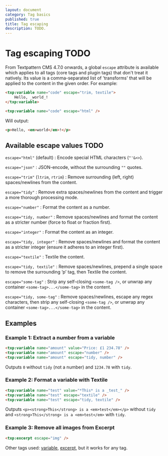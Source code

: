 ```yaml
---
layout: document
category: Tag basics
published: true
title: Tag escaping
description: TODO.
---
```


# Tag escaping TODO

From Textpattern CMS 4.7.0 onwards, a global `escape` attribute is available which applies to all tags (core tags and plugin tags) that don't treat it natively. Its value is a comma-separated list of 'transforms' that will be applied to the content in the given order. For example:

~~~ html
<txp:variable name="code" escape="trim, textile">
    Hello, _world_!
</txp:variable>

<txp:variable name="code" escape="html" />
~~~

Will output:

~~~ html
<p>Hello, <em>world</em>!</p>
~~~

## Available escape values TODO

`escape="html"` (default)
: Encode special HTML characters (`"'&<>`).

`escape="json"`
: JSON-encode, without the surrounding `""` quotes.

`escape="trim"` (`ltrim`, `rtrim`)
: Remove surrounding (left, right) spaces/newlines from the content.

`escape="tidy"`
: Remove extra spaces/newlines from the content and trigger a more thorough processing mode.

`escape="number"`
: Format the content as a number.

`escape="tidy, number"`
: Remove spaces/newlines and format the content as a stricter number (force to float or fraction first).

`escape="integer"`
: Format the content as an integer.

`escape="tidy, integer"`
: Remove spaces/newlines and format the content as a stricter integer (ensure it adheres to an integer first).

`escape="textile"`
: Textile the content.

`escape="tidy, textile"`
: Remove spaces/newlines, prepend a single space to remove the surrounding ‘p’ tag, then Textile the content.

`escape="some-tag"`
: Strip any self-closing `<some-tag />`, or unwrap any container `<some-tag>...</some-tag>` in the content.

`escape="tidy, some-tag"`
: Remove spaces/newlines, escape any regex characters, then strip any self-closing `<some-tag />`, or unwrap any container `<some-tag>...</some-tag>` in the content.

## Examples

### Example 1: Extract a number from a variable

~~~ html
<txp:variable name="amount" value="Price: £1 234.78" />
<txp:variable name="amount" escape="number" />
<txp:variable name="amount" escape="tidy, number" />
~~~

Outputs `0` without `tidy` (not a number) and `1234.78` with `tidy`.

### Example 2: Format a variable with Textile

~~~ html
<txp:variable name="test" value="*This* is a _test_" />
<txp:variable name="test" escape="textile" />
<txp:variable name="test" escape="tidy, textile" />
~~~

Outputs `<p><strong>This</strong> is a <em>test</em></p>`  without `tidy` and `<strong>This</strong> is a <em>test</em>` with `tidy`.

### Example 3: Remove all images from Excerpt

~~~ html
<txp:excerpt escape="img" />
~~~

Other tags used: [variable](variable), [excerpt](excerpt), but it works for any tag.
